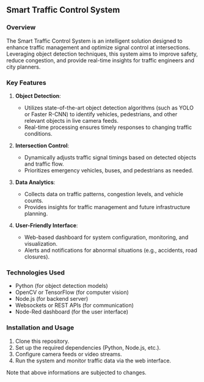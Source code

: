 ## Smart Traffic Control System

### Overview
The Smart Traffic Control System is an intelligent solution designed to enhance traffic management and optimize signal control at intersections. Leveraging object detection techniques, this system aims to improve safety, reduce congestion, and provide real-time insights for traffic engineers and city planners.

### Key Features
1. **Object Detection**:
   - Utilizes state-of-the-art object detection algorithms (such as YOLO or Faster R-CNN) to identify vehicles, pedestrians, and other relevant objects in live camera feeds.
   - Real-time processing ensures timely responses to changing traffic conditions.

2. **Intersection Control**:
   - Dynamically adjusts traffic signal timings based on detected objects and traffic flow.
   - Prioritizes emergency vehicles, buses, and pedestrians as needed.

3. **Data Analytics**:
   - Collects data on traffic patterns, congestion levels, and vehicle counts.
   - Provides insights for traffic management and future infrastructure planning.

4. **User-Friendly Interface**:
   - Web-based dashboard for system configuration, monitoring, and visualization.
   - Alerts and notifications for abnormal situations (e.g., accidents, road closures).

### Technologies Used
- Python (for object detection models)
- OpenCV or TensorFlow (for computer vision)
- Node.js (for backend server)
- Websockets or REST APIs (for communication)
- Node-Red dashboard (for the user interface)

### Installation and Usage
1. Clone this repository.
2. Set up the required dependencies (Python, Node.js, etc.).
3. Configure camera feeds or video streams.
4. Run the system and monitor traffic data via the web interface.

Note that above informations are subjected to changes.
